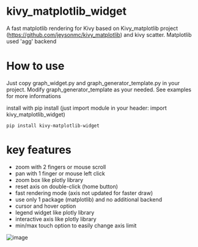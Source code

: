 # kivy_matplotlib_widget
A fast matplotlib rendering for Kivy based on Kivy_matplotlib project (https://github.com/jeysonmc/kivy_matplotlib) and kivy scatter. Matplotlib used 'agg' backend

# How to use
Just copy graph_widget.py and graph_generator_template.py in your project. Modify graph_generator_template as your needed. See examples for more informations

install with pip install (just import module in your header: import kivy_matplotlib_widget)
```
pip install kivy-matplotlib-widget
```

# key features
 - zoom with 2 fingers or mouse scroll
 - pan with 1 finger or mouse left click
 - zoom box like plotly library
 - reset axis on double-click (home button)
 - fast rendering mode (axis not updated for faster draw)
 - use only 1 package (matplotlib) and no additional backend
 - cursor and hover option
 - legend widget like plotly library
 - interactive axis like plotly library
 - min/max touch option to easily change axis limit

![image](https://user-images.githubusercontent.com/19823482/146577068-026a9608-a9df-4d59-a548-8b81f9b85574.png)

